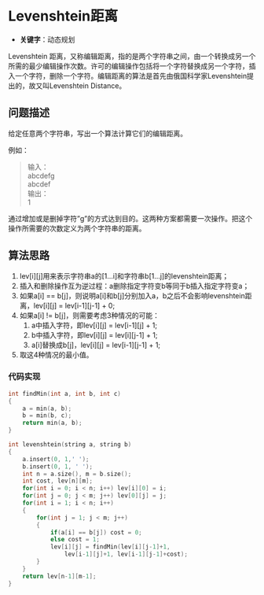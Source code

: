 # Levenshtein距离

- **关键字**：动态规划

Levenshtein 距离，又称编辑距离，指的是两个字符串之间，由一个转换成另一个所需的最少编辑操作次数。许可的编辑操作包括将一个字符替换成另一个字符，插入一个字符，删除一个字符。编辑距离的算法是首先由俄国科学家Levenshtein提出的，故又叫Levenshtein Distance。  

## 问题描述

给定任意两个字符串，写出一个算法计算它们的编辑距离。

例如：
> 输入：  
> abcdefg  
> abcdef  
> 输出：  
> 1  

通过增加或是删掉字符”g”的方式达到目的。这两种方案都需要一次操作。把这个操作所需要的次数定义为两个字符串的距离。 

## 算法思路

1. lev[i][j]用来表示字符串a的[1...i]和字符串b[1...j]的levenshtein距离；
2. 插入和删除操作互为逆过程：a删除指定字符变b等同于b插入指定字符变a； 
3. 如果a[i] == b[j]，则说明a[i]和b[j]分别加入a，b之后不会影响levenshtein距离，lev[i][j] = lev[i-1][j-1] + 0;
4. 如果a[i] != b[j]，则需要考虑3种情况的可能：
    1. a中插入字符，即lev[i][j] = lev[i-1][j] + 1;
    2. b中插入字符，即lev[i][j] = lev[i][j-1] + 1;
    3. a[i]替换成b[j]，lev[i][j] = lev[i-1][j-1] + 1;
5. 取这4种情况的最小值。

### 代码实现

```c++
int findMin(int a, int b, int c)
{
    a = min(a, b);
    b = min(b, c);
    return min(a, b);
}

int levenshtein(string a, string b)
{
    a.insert(0, 1,' ');
    b.insert(0, 1, ' ');
    int n = a.size(), m = b.size();
    int cost, lev[n][m];
    for(int i = 0; i < n; i++) lev[i][0] = i;
    for(int j = 0; j < m; j++) lev[0][j] = j;
    for(int i = 1; i < n; i++)
    {
        for(int j = 1; j < m; j++)
        {
            if(a[i] == b[j]) cost = 0;
            else cost = 1;
            lev[i][j] = findMin(lev[i][j-1]+1, 
                lev[i-1][j]+1, lev[i-1][j-1]+cost);
        }
    }
    return lev[n-1][m-1];
}

```